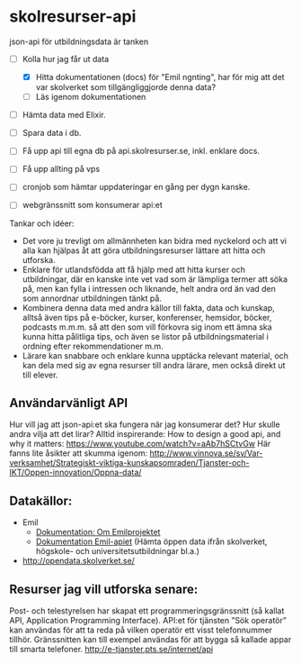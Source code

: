 # skolresurser-api
json-api för utbildningsdata är tanken

* [ ] Kolla hur jag får ut data

  * [x] Hitta dokumentationen (docs) för "Emil ngnting", har för mig att det var skolverket som tillgängliggjorde denna data?
  * [ ] Läs igenom dokumentationen

* [ ] Hämta data med Elixir.
* [ ] Spara data i db.
* [ ] Få upp api till egna db på api.skolresurser.se, inkl. enklare docs.
* [ ] Få upp allting på vps
* [ ] cronjob som hämtar uppdateringar en gång per dygn kanske.
* [ ] webgränssnitt som konsumerar api:et

Tankar och idéer:
- Det vore ju trevligt om allmännheten kan bidra med nyckelord och att vi alla kan hjälpas åt att göra utbildningsresurser lättare att hitta och utforska.
- Enklare för utlandsfödda att få hjälp med att hitta kurser och utbildningar, där en kanske inte vet vad som är lämpliga termer att söka på, men kan fylla i intressen och liknande, helt andra ord än vad den som annordnar utbildningen tänkt på.
- Kombinera denna data med andra källor till fakta, data och kunskap, alltså även tips på e-böcker, kurser, konferenser, hemsidor, böcker, podcasts m.m.m. så att den som vill förkovra sig inom ett ämna ska kunna hitta pålitliga tips, och även se listor på utbildningsmaterial i ordning efter rekommendationer m.m.
- Lärare kan snabbare och enklare kunna upptäcka relevant material, och kan dela med sig av egna resurser till andra lärare, men också direkt ut till elever.


## Användarvänligt API
Hur vill jag att json-api:et ska fungera när jag konsumerar det? 
Hur skulle andra vilja att det lirar?
Alltid inspirerande: How to design a good api, and why it matters:
https://www.youtube.com/watch?v=aAb7hSCtvGw
Här fanns lite åsikter att skumma igenom:
http://www.vinnova.se/sv/Var-verksamhet/Strategiskt-viktiga-kunskapsomraden/Tjanster-och-IKT/Oppen-innovation/Oppna-data/

## Datakällor:
* Emil
  * [Dokumentation: Om Emilprojektet](http://www.sis.se/emil)
  * [Dokumentation Emil-apiet](http://www.sis.se/PageFiles/11322/H%c3%a4mta%20EMIL%202.0-information%20fr%c3%a5n%20SUSA-navet.pdf) (Hämta öppen data ifrån skolverket, högskole- och universitetsutbildningar bl.a.)
* http://opendata.skolverket.se/



## Resurser jag vill utforska senare:
Post- och telestyrelsen har skapat ett programmeringsgränssnitt (så kallat API, Application Programming Interface). API:et för tjänsten ”Sök operatör” kan användas för att ta reda på vilken operatör ett visst telefonnummer tillhör. Gränssnitten kan till exempel användas för att bygga så kallade appar till smarta telefoner. http://e-tjanster.pts.se/internet/api
